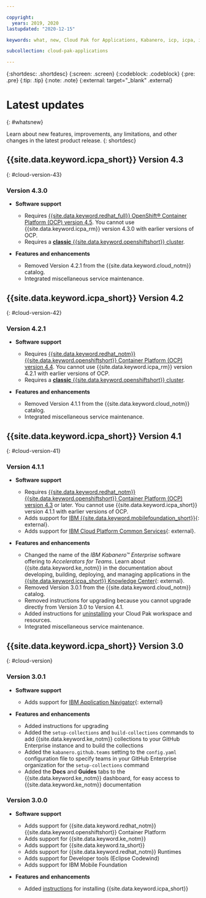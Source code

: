 ```yaml
---

copyright:
  years: 2019, 2020
lastupdated: "2020-12-15"

keywords: what, new, Cloud Pak for Applications, Kabanero, icp, icpa, icp4a, ocp, openshift, was, mobile, runtime, container

subcollection: cloud-pak-applications

---
```


{:shortdesc: .shortdesc}
{:screen: .screen}
{:codeblock: .codeblock}
{:pre: .pre}
{:tip: .tip}
{:note: .note}
{:external: target="_blank" .external}

# Latest updates
{: #whatsnew}

Learn about new features, improvements, any limitations, and other changes in the latest product release.
{: shortdesc}

## {{site.data.keyword.icpa_short}} Version 4.3
{: #cloud-version-43}

### Version 4.3.0

* **Software support**
    * Requires [{{site.data.keyword.redhat_full}} OpenShift&reg; Container Platform (OCP) version 4.5](/docs/openshift?topic=openshift-getting-started). You cannot use {{site.data.keyword.icpa_rm}} version 4.3.0 with earlier versions of OCP.
    * Requires a [**classic** {{site.data.keyword.openshiftshort}} cluster](/docs/openshift?topic=openshift-getting-started#clusters_gs).


* **Features and enhancements**
    * Removed Version 4.2.1 from the {{site.data.keyword.cloud_notm}} catalog.
    * Integrated miscellaneous service maintenance.


## {{site.data.keyword.icpa_short}} Version 4.2
{: #cloud-version-42}

### Version 4.2.1

* **Software support**
    * Requires [{{site.data.keyword.redhat_notm}} {{site.data.keyword.openshiftshort}} Container Platform (OCP) version 4.4](/docs/openshift?topic=openshift-getting-started). You cannot use {{site.data.keyword.icpa_rm}} version 4.2.1 with earlier versions of OCP.
    * Requires a [**classic** {{site.data.keyword.openshiftshort}} cluster](/docs/openshift?topic=openshift-getting-started#clusters_gs).


* **Features and enhancements**
    * Removed Version 4.1.1 from the {{site.data.keyword.cloud_notm}} catalog.
    * Integrated miscellaneous service maintenance.


## {{site.data.keyword.icpa_short}} Version 4.1
{: #cloud-version-41}

### Version 4.1.1

* **Software support**
    * Requires [{{site.data.keyword.redhat_notm}} {{site.data.keyword.openshiftshort}} Container Platform (OCP) version 4.3](/docs/openshift?topic=openshift-getting-started) or later. You cannot use {{site.data.keyword.icpa_short}} version 4.1.1 with earlier versions of OCP.
    * Adds support for [IBM {{site.data.keyword.mobilefoundation_short}}](https://mobilefirstplatform.ibmcloud.com/tutorials/en/foundation/8.0/ibmcloudpakforapplications/){: external}.
    * Adds support for [IBM Cloud Platform Common Services](https://www.ibm.com/support/knowledgecenter/SSCSJL_4.1.x/using-cs.html){: external}.


* **Features and enhancements**
    * Changed the name of the _IBM Kabanero&trade; Enterprise_ software offering to _Accelerators for Teams_. Learn about {{site.data.keyword.ke_notm}} in the documentation about developing, building, deploying, and managing applications in the [{{site.data.keyword.icpa_short}} Knowledge Center](https://www.ibm.com/support/knowledgecenter/SSCSJL_4.1.x){: external}.
    * Removed Version 3.0.1 from the {{site.data.keyword.cloud_notm}} catalog.
    * Removed instructions for upgrading because you cannot upgrade directly from Version 3.0 to Version 4.1.
    * Added instructions for [uninstalling](/docs/cloud-pak-applications?topic=cloud-pak-applications-uninstalling) your Cloud Pak workspace and resources.
    * Integrated miscellaneous service maintenance.


## {{site.data.keyword.icpa_short}} Version 3.0
{: #cloud-version}

### Version 3.0.1

* **Software support**
    * Adds support for [IBM Application Navigator](https://github.com/IBM/appnav){: external}


* **Features and enhancements**
    * Added instructions for upgrading
    * Added the `setup-collections` and `build-collections` commands to add {{site.data.keyword.ke_notm}} collections to your GitHub Enterprise instance and to build the collections
    * Added the `kabanero.github.teams` setting to the `config.yaml` configuration file to specify teams in your GitHub Enterprise organization for the `setup-collections` command
    * Added the **Docs** and **Guides** tabs to the {{site.data.keyword.ke_notm}} dashboard, for easy access to {{site.data.keyword.ke_notm}} documentation


### Version 3.0.0

* **Software support**
    * Adds support for {{site.data.keyword.redhat_notm}} {{site.data.keyword.openshiftshort}} Container Platform
    * Adds support for {{site.data.keyword.ke_notm}}
    * Adds support for {{site.data.keyword.ta_short}}
    * Adds support for {{site.data.keyword.redhat_notm}} Runtimes
    * Adds support for Developer tools (Eclipse Codewind)
    * Adds support for IBM Mobile Foundation


* **Features and enhancements**
    * Added [instructions](/docs/cloud-pak-applications?topic=cloud-pak-applications-getting-started) for installing {{site.data.keyword.icpa_short}}
